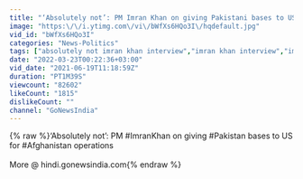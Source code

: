 ```yaml
---
title: "‘Absolutely not’: PM Imran Khan on giving Pakistani bases to US for Afghanistan operations"
image: "https:\/\/i.ytimg.com\/vi\/bWfXs6HQo3I\/hqdefault.jpg"
vid_id: "bWfXs6HQo3I"
categories: "News-Politics"
tags: ["absolutely not imran khan interview","imran khan interview","imran khan military bases"]
date: "2022-03-23T00:22:36+03:00"
vid_date: "2021-06-19T11:18:59Z"
duration: "PT1M39S"
viewcount: "82602"
likeCount: "1815"
dislikeCount: ""
channel: "GoNewsIndia"
---
```

{% raw %}‘Absolutely not’: PM #ImranKhan on giving #Pakistan bases to US for #Afghanistan operations<br /><br />More @ hindi.gonewsindia.com{% endraw %}
